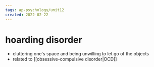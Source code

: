 ```yaml
---
tags: ap-psychology/unit12 
created: 2022-02-22
---
```


# hoarding disorder

- cluttering one's space and being unwilling to let go of the objects
- related to [[obsessive-compulsive disorder|OCD]]

<!---->